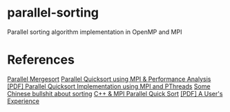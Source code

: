 parallel-sorting
================

Parallel sorting algorithm implementation in OpenMP and MPI

# References #

[Parallel Mergesort](http://www.mcs.anl.gov/~itf/dbpp/text/node127.html)
[Parallel Quicksort using MPI & Performance Analysis](http://www.codeproject.com/Articles/42311/Parallel-Quicksort-using-MPI-Performance-Analysis)
[[PDF] Parallel Quicksort Implementation using MPI and PThreads](http://www.winlab.rutgers.edu/~pkataria/pdc.pdf)
[Some Chinese bullshit about sorting](http://www.hackchina.com/en/cont/101283)
[C++ & MPI Parallel Quick Sort](http://berenger.eu/blog/2011/07/18/cmpi-parallel-quick-sort-multi-procs/)
[[PDF] A User's Experience](asd)

